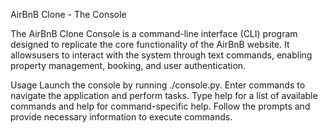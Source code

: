 AirBnB Clone - The Console

The AirBnB Clone Console is a command-line interface (CLI) program designed to replicate the core functionality of the AirBnB website. It allowsusers to interact with the system through text commands, enabling property management, booking, and user authentication.

Usage
Launch the console by running ./console.py.
Enter commands to navigate the application and perform tasks.
Type help for a list of available commands and help <command> for command-specific help.
Follow the prompts and provide necessary information to execute commands.
